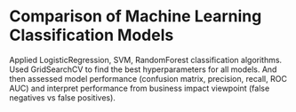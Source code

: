 # Comparison of Machine Learning Classification Models
Applied LogisticRegression, SVM, RandomForest classification algorithms. Used GridSearchCV to find the best hyperparameters for all models. And then assessed model performance (confusion matrix, precision, recall, ROC AUC) and interpret performance from business impact viewpoint (false negatives vs false positives).

